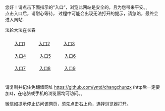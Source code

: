 您好！请点击下面指示的“入口”，浏览此网站是安全的，且为您带来平安。。 <br/>
点击入口后，请耐心等待， 过程中可能会出现无法打开的提示，请忽略，最终会进入网站. </br>

法轮大法在长春<br/>
<div style="padding:10px"><a style="margin:20px" target="_blank" href="https://d3lcwrrvunzypo.cloudfront.net/2Qpsp?bfobdgx" id="ccLink1" rel="nofollow">入口1</a> <a target="_blank" style="margin:20px" href="https://d1dv7ckhpi8ok4.cloudfront.net/2Qpsp?qaenz" id="ccLink2" rel="nofollow">入口2</a> <a style="margin:20px" target="_blank" href="https://dfr0b5d6qgjfi.cloudfront.net/2Qpsp?jbgkjiqh" id="ccLink3" rel="nofollow">入口3</a></div>

<div style="padding:10px" ><a style="margin:20px" target="_blank" href="https://d3lcwrrvunzypo.cloudfront.net/2Qpsp?bfobdgx" id="ccLink4" rel="nofollow">入口4</a> <a style="margin:20px" href="https://d1dv7ckhpi8ok4.cloudfront.net/2Qpsp?qaenz" target="_blank" id="ccLink5" rel="nofollow">入口5</a> <a style="margin:20px" href="https://dfr0b5d6qgjfi.cloudfront.net/2Qpsp?jbgkjiqh" target="_blank" id="ccLink6" rel="nofollow">入口6</a></div>

<div style="padding:10px"><a style="margin:20px" target="_blank" href="https://d3lcwrrvunzypo.cloudfront.net/2Qpsp?bfobdgx" id="ccLink7" rel="nofollow">入口7</a> <a style="margin:20px" href="https://d1dv7ckhpi8ok4.cloudfront.net/2Qpsp?qaenz" target="_blank" id="ccLink8" rel="nofollow">入口8</a> <a style="margin:20px" target="_blank" href="https://dfr0b5d6qgjfi.cloudfront.net/2Qpsp?jbgkjiqh" id="ccLink9" rel="nofollow">入口9</a></div>

<br/>



请复制并记住免翻墙网址 https://github.com/yntd/changchunzx (http后一定要加s)，在电脑或手机的浏览器均可访问。。<br/>

微信如提示停止访问该网页，须先点击右上角，选择浏览器打开。
